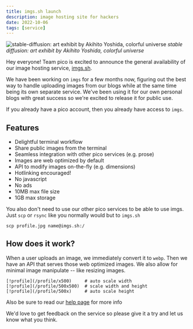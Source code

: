 ```yaml
---
title: imgs.sh launch
description: image hosting site for hackers
date: 2022-10-06
tags: [service]
---
```


![stable-diffusion: art exhibit by Akihito Yoshida, colorful universe](/imgs-launch)
_stable diffusion: art exhibit by Akihito Yoshida, colorful universe_

Hey everyone! Team pico is excited to announce the general availability of our
image hosting service, [imgs.sh](https://imgs.sh).

We have been working on `imgs` for a few months now, figuring out the best way
to handle uploading images from our blogs while at the same time being its own
separate service. We've been using it for our own personal blogs with great
success so we're excited to release it for public use.

If you already have a pico account, then you already have access to `imgs`.

## Features

- Delightful terminal workflow
- Share public images from the terminal
- Seamless integration with other pico services (e.g. prose)
- Images are web optimized by default
- API to modify images on-the-fly (e.g. dimensions)
- Hotlinking encouraged!
- No javascript
- No ads
- 10MB max file size
- 1GB max storage

You also don't need to use our other pico services to be able to use imgs. Just
`scp` or `rsync` like you normally would but to `imgs.sh`

```
scp profile.jpg name@imgs.sh:/
```

## How does it work?

When a user uploads an image, we immediately convert it to `webp`. Then we have
an API that serves those web optimized images. We also allow for minimal image
manipulate -- like resizing images.

```
[!profile](/profile/x500)     # auto scale width
[!profile](/profile/500x500)  # scale width and height
[!profile](/profile/500x)     # auto scale height
```

Also be sure to read our [help page](https://imgs.sh/help#integrations) for more
info

We'd love to get feedback on the service so please give it a try and let us know
what you think.
